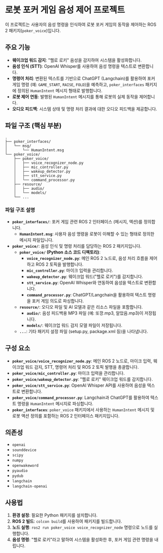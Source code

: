 # 로봇 포커 게임 음성 제어 프로젝트

이 프로젝트는 사용자의 음성 명령을 인식하여 로봇 포커 게임의 동작을 제어하는 ROS 2 패키지(`poker_voice`)입니다.

## 주요 기능

- **웨이크업 워드 감지**: "헬로 로키" 음성을 감지하여 시스템을 활성화합니다.
- **음성 인식 (STT)**: OpenAI Whisper를 사용하여 음성 명령을 텍스트로 변환합니다.
- **명령어 처리**: 변환된 텍스트를 기반으로 ChatGPT (Langchain)를 활용하여 포커 게임 명령 (예: `GAME_START`, `RAISE`, `FOLD`)을 예측하고, `poker_interfaces` 패키지에 정의된 `HumanIntent` 메시지 형태로 발행합니다.
- **로봇 제어 연동**: 발행된 `HumanIntent` 메시지를 통해 로봇의 실제 동작을 제어합니다.
- **오디오 피드백**: 시스템 상태 및 명령 처리 결과에 대한 오디오 피드백을 제공합니다.

## 파일 구조 (핵심 부분)

```
.
├── poker_interfaces/
│   └── msg/
│       └── HumanIntent.msg
└── poker_voice/
    ├── poker_voice/
    │   ├── voice_recognizer_node.py
    │   ├── mic_controller.py
    │   ├── wakeup_detector.py
    │   ├── stt_service.py
    │   └── command_processor.py
    ├── resource/
    │   ├── audio/
    │   └── models/
    └── ...
```

### 파일 구조 설명

-   **`poker_interfaces/`**: 포커 게임 관련 ROS 2 인터페이스 (메시지, 액션)를 정의합니다.
    -   **`HumanIntent.msg`**: 사용자 음성 명령을 로봇이 이해할 수 있는 형태로 정의한 메시지 파일입니다.
-   **`poker_voice/`**: 음성 인식 및 명령 처리를 담당하는 ROS 2 패키지입니다.
    -   **`poker_voice/` (Python 소스 코드 디렉토리)**:
        -   **`voice_recognizer_node.py`**: 메인 ROS 2 노드로, 음성 처리 흐름을 제어하고 ROS 2 토픽을 발행합니다.
        -   **`mic_controller.py`**: 마이크 입력을 관리합니다.
        -   **`wakeup_detector.py`**: 웨이크업 워드("헬로 로키")를 감지합니다.
        -   **`stt_service.py`**: OpenAI Whisper와 연동하여 음성을 텍스트로 변환합니다.
        -   **`command_processor.py`**: ChatGPT/Langchain을 활용하여 텍스트 명령을 포커 게임 의도로 파싱합니다.
    -   **`resource/`**: 오디오 파일 및 AI 모델과 같은 리소스 파일을 포함합니다.
        -   **`audio/`**: 음성 피드백용 MP3 파일 (예: 또깡.mp3, 알았음.mp3)이 저장됩니다.
        -   **`models/`**: 웨이크업 워드 감지 모델 파일이 저장됩니다.
    -   **`...`**: 기타 패키지 설정 파일 (setup.py, package.xml 등)을 나타냅니다.

## 구성 요소

- **`poker_voice/voice_recognizer_node.py`**: 메인 ROS 2 노드로, 마이크 입력, 웨이크업 워드 감지, STT, 명령어 처리 및 ROS 2 토픽 발행을 총괄합니다.
- **`poker_voice/mic_controller.py`**: 마이크 입력을 관리합니다.
- **`poker_voice/wakeup_detector.py`**: "헬로 로키" 웨이크업 워드를 감지합니다.
- **`poker_voice/stt_service.py`**: OpenAI Whisper API를 사용하여 음성을 텍스트로 변환합니다.
- **`poker_voice/command_processor.py`**: Langchain과 ChatGPT를 활용하여 텍스트 명령을 `HumanIntent` 메시지로 파싱합니다.
- **`poker_interfaces`**: `poker_voice` 패키지에서 사용하는 `HumanIntent` 메시지 및 로봇 액션 정의를 포함하는 ROS 2 인터페이스 패키지입니다.

## 의존성

- `openai`
- `sounddevice`
- `scipy`
- `numpy`
- `openwakeword`
- `pyaudio`
- `pydub`
- `langchain`
- `langchain-openai`

## 사용법

1.  **환경 설정**: 필요한 Python 패키지를 설치합니다.
2.  **ROS 2 빌드**: `colcon build`를 사용하여 패키지를 빌드합니다.
3.  **노드 실행**: `ros2 run poker_voice voice_recognizer_node` 명령으로 노드를 실행합니다.
4.  **음성 명령**: "헬로 로키"라고 말하여 시스템을 활성화한 후, 포커 게임 관련 명령을 내립니다.